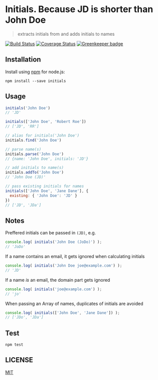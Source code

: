 Initials. Because JD is shorter than John Doe
=============================================

> extracts initials from and adds initials to names

[![Build Status](https://travis-ci.org/gr2m/initials.svg?branch=master)](https://travis-ci.org/gr2m/initials)
[![Coverage Status](https://coveralls.io/repos/gr2m/initials/badge.svg?branch=master)](https://coveralls.io/r/gr2m/initials?branch=master)
[![Greenkeeper badge](https://badges.greenkeeper.io/gr2m/initials.svg)](https://greenkeeper.io/)

## Installation

Install using [npm](https://npmjs.org/) for node.js:

```
npm install --save initials
```


## Usage

```js
initials('John Doe')
// 'JD'

initials(['John Doe', 'Robert Roe'])
// ['JD', 'RR']

// alias for initials('John Doe')
initials.find('John Doe')

// parse name(s)
initials.parse('John Doe')
// {name: 'John Doe', initials: 'JD'}

// add initials to name(s)
initials.addTo('John Doe')
// 'John Doe (JD)'

// pass existing initials for names
initials(['John Doe', 'Jane Dane'], {
  existing: { 'John Doe': 'JD' }
})
// ['JD', 'JDa']
```

## Notes

Preffered initials can be passed in `(JD)`, e.g.

```js
console.log( initials('John Doe (JoDo)') );
// 'JoDo'
```

If a name contains an email, it gets ignored when calculating initials

```js
console.log( initials('John Doe joe@example.com') );
// 'JD'
```

If a name _is_ an email, the domain part gets ignored

```js
console.log( initials('joe@example.com') );
// 'jo'
```

When passing an Array of names, duplicates of initials are avoided

```js
console.log( initials(['John Doe', 'Jane Dane']) );
// ['JDo', 'JDa']
```

## Test

```
npm test
```


## LICENSE

[MIT](LICENSE)
